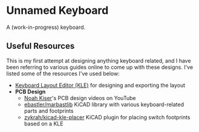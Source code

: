 # Unnamed Keyboard

A (work-in-progress) keyboard.

## Useful Resources

This is my first attempt at designing anything keyboard related, and I have been referring to various guides online to come up with these designs. I've listed some of the resources I've used below:

- [Keyboard Layout Editor (KLE)](http://www.keyboard-layout-editor.com/) for designing and exporting the layout
- **PCB Design**
  - [Noah Kiser](https://www.youtube.com/@noahkiser)'s PCB design videos on YouTube
  - [ebastler/marbastlib](https://github.com/ebastler/marbastlib) KiCAD library with various keyboard-related parts and footprints
  - [zykrah/kicad-kle-placer](https://github.com/zykrah/kicad-kle-placer) KiCAD plugin for placing switch footprints based on a KLE
